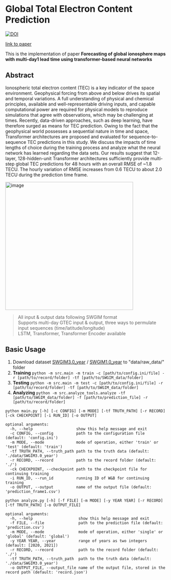 # Global Total Electron Content Prediction
[![DOI](https://zenodo.org/badge/DOI/10.5281/zenodo.10473190.svg)](https://doi.org/10.5281/zenodo.10473190)

[link to paper]()

This is the implementation of paper **Forecasting of global ionosphere maps with multi-day1
lead time using transformer-based neural networks**

## Abstract
Ionospheric total electron content (TEC) is a key indicator of the space environment. Geophysical forcing from above and below drives its spatial and temporal variations. A full understanding of physical and chemical principles, available and well-representable driving inputs, and capable computational power are required for physical models to reproduce simulations that agree with observations, which may be challenging at times. Recently, data-driven approaches, such as deep learning, have therefore surged as means for TEC prediction. Owing to the fact that the geophysical world possesses a sequential nature in time and space, Transformer architectures are proposed and evaluated for sequence-to-sequence TEC predictions in this study. We discuss the impacts of time lengths of choice during the training process and analyze what the neural network has learned regarding the data sets. Our results suggest that 12-layer, 128-hidden-unit Transformer architectures sufficiently provide multi-step global TEC predictions for 48 hours with an overall RMSE of ~1.8 TECU. The hourly variation of RMSE increases from 0.6 TECU to about 2.0 TECU during the prediction time frame.

<img src="https://github.com/TEC-Prediction/TEC_Prediction_shu/assets/56257705/8f9ce146-870b-446d-913f-8e9313190e58" alt="image" style="width:400px">  

> All input & output data following SWGIM format  
> Supports multi-day GTEC input & output, three ways to permulate input sequences (time/latitude/longitude)  
> LSTM, Transformer, Transformer Encoder available  

## Basic Usage
1. Download dataset [SWGIM3.0_year](https://drive.google.com/drive/folders/16HBrvHgkfLXsu3R2JiyEqW5JSrPDlKPq?usp=drive_link) / [SWGIM1.0_year](https://drive.google.com/drive/folders/1N1WxlP5DnnSkMMCD1XeHE9bYxL81PisT?usp=drive_link) to "data/raw_data/" folder
2. **Training** ```python -m src.main -m train -c [path/to/config.ini/file] -r [path/to/record/folder] -tf [path/to/SWGIM_data/folder]```
3. **Testing** ```python -m src.main -m test -c [path/to/config.ini/file] -r [path/to/record/folder] -tf [path/to/SWGIM_data/folder]```
4. **Analyzing**  ```python -m src.analyze_tools.analyze -tf [path/to/SWGIM_data/folder] -f [path/to/prediction_file] -r [path/to/record/folder]```

```
python main.py [-h] [-c CONFIG] [-m MODE] [-tf TRUTH_PATH] [-r RECORD] [-ck CHECKPOINT] [-i RUN_ID] [-o OUTPUT]

optional arguments:
  -h, --help                   show this help message and exit
  -c CONFIG, --config          path to the configuration file (default: 'config.ini')
  -m MODE, --mode              mode of operation, either 'train' or 'test' (default: 'train')
  -tf TRUTH_PATH, --truth_path path to the truth data (default: './data/SWGIM3.0_year')
  -r RECORD, --record          path to the record folder (default: './')
  -ck CHECKPOINT, --checkpoint path to the checkpoint file for continuing training
  -i RUN_ID, --run_id          running ID of W&B for continuing training
  -o OUTPUT, --output          name of the output file (default: 'prediction_frame1.csv')

```
```
python analyze.py [-h] [-f FILE] [-m MODE] [-y YEAR YEAR] [-r RECORD] [-tf TRUTH_PATH] [-o OUTPUT_FILE]

optional arguments:
  -h, --help                    show this help message and exit
  -f FILE, --file               path to the prediction file (default: 'prediction.csv')
  -m MODE, --mode               mode of operation, either 'single' or 'global' (default: 'global')
  -y YEAR YEAR, --year          range of years as two integers (default: [2020, 2021])
  -r RECORD, --record           path to the record folder (default: './')
  -tf TRUTH_PATH, --truth_path  path to the truth data (default: './data/SWGIM3.0_year')
  -o OUTPUT_FILE, --output_file name of the output file, stored in the record path (default: 'record.json')

```
